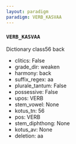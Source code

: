 ```yaml
---
layout: paradigm
paradigm: VERB_KASVAA
---
```

### ` VERB_KASVAA `

Dictionary class56 back
* clitics: False
* grade_dir: weaken
* harmony: back
* suffix_regex: aa
* plurale_tantum: False
* possessive: False
* upos: VERB
* stem_vowel: None
* kotus_tn: 56
* pos: VERB
* stem_diphthong: None
* kotus_av: None
* deletion: aa
